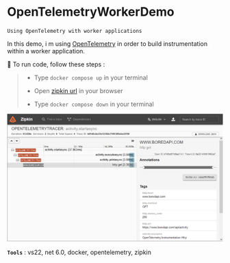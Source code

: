 # OpenTelemetryWorkerDemo
```
Using OpenTelemetry with worker applications
```

In this demo, i m using [OpenTelemetry](https://devblogs.microsoft.com/dotnet/opentelemetry-net-reaches-v1-0/) in order to build instrumentation within a worker application.
>
>
:rocket: To run code, follow these steps :
> 
> - Type `docker compose up` in your terminal
>
> - Open [zipkin url](http://localhost:9411/zipkin) in your browser
>
> - Type `docker compose down` in your terminal

![OpenTelemetryWorkerDemo](Screenshots/OpenTelemetryWorkerDemo.png)

**`Tools`** : vs22, net 6.0, docker, opentelemetry, zipkin